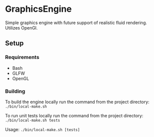 # GraphicsEngine

Simple graphics engine with future support of realistic fluid rendering. Utilizes OpenGl.

## Setup

### Requirements

* Bash
* GLFW
* OpenGL

### Building

To build the engine locally run the command from the project directory:
```./bin/local-make.sh```

To run unit tests locally run the command from the project directory:
```./bin/local-make.sh tests```

Usage:
```./bin/local-make.sh [tests] ```